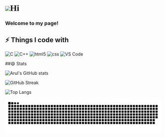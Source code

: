 <h1 style="font-family:cursive"><img src="https://c.tenor.com/xSI1Z0OAJQYAAAAi/smiling-face-with-halo-joypixels.gif" width="30"/>Hi</h1>
<h3>Welcome to my page!</h3> 

## ⚡ Things I code with

<p>
  <img alt="C" src="https://e7.pngegg.com/pngimages/465/779/png-clipart-blue-and-white-c-logo-the-c-programming-language-computer-programming-computer-icons-programmer-blue-angle-thumbnail.png" width=30px height=35px/>
  <img alt="C++" src="https://brandslogos.com/wp-content/uploads/thumbs/c-logo-vector.svg"  width=30px height=35px/>
  <img alt="html5" src="https://cdn.icon-icons.com/icons2/1488/PNG/512/5352-html5_102567.png" width=40px height=40px />
  <img alt="css" src="https://cdn.icon-icons.com/icons2/1488/PNG/512/5351-css3_102605.png" width=40px height=40px />
  
  <img alt="VS Code" src="https://img.shields.io/badge/-VS_Code-007ACC?style=flat-square&logo=visual-studio-code&logoColor=white" /> 
</p>

##😄 Stats

![Arul's GitHub stats](https://github-readme-stats.vercel.app/api?username=Aruln3&show_icons=true&theme=radical)

![GitHub Streak](https://github-readme-streak-stats.herokuapp.com/?user=Aruln3&theme=radical)

![Top Langs](https://github-readme-stats.vercel.app/api/top-langs/?username=Aruln3&layout=compact&theme=radical&langs_count=6)

<img alt="contribution" src="https://github.com/Aruln3/Aruln3/blob/main/github-contribution-grid-snake.svg" />
